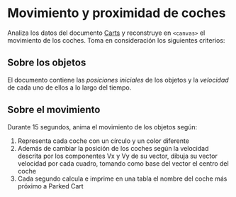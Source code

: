 # Movimiento y proximidad de coches

Analiza los datos del documento [Carts](https://docs.google.com/spreadsheets/d/1MRs0L47QF37iyaPn27qOTinVBSEConJxNf_uHogoOBk/edit#gid=0) y reconstruye en `<canvas>` el movimiento de los coches. Toma en consideración los siguientes criterios:

## Sobre los objetos

El documento contiene las *posiciones iniciales* de los objetos y la *velocidad* de cada uno de ellos a lo largo del tiempo.

## Sobre el movimiento

Durante 15 segundos, anima el movimiento de los objetos según:

1. Representa cada coche con un círculo y un color diferente
2. Además de cambiar la posición de los coches según la velocidad descrita por los componentes Vx y Vy de su vector, dibuja su vector velocidad por cada cuadro, tomando como base del vector el centro del coche
3. Cada segundo calcula e imprime en una tabla el nombre del coche más próximo a Parked Cart

